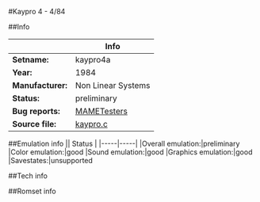 #Kaypro 4 - 4/84

##Info

||Info|
|-----|-----|
|**Setname:**|kaypro4a
|**Year:**|1984
|**Manufacturer:**|Non Linear Systems
|**Status:**|preliminary
|**Bug reports:**|[MAMETesters](http://mametesters.org/view_all_set.php?type=1&temporary=y&search=kaypro.c)
|**Source file:**|[kaypro.c](https://github.com/mamedev/mame/blob/master/src/mess/drivers/kaypro.c)

##Emulation info
|| Status |
|-----|-----|
|Overall emulation:|preliminary
|Color emulation:|good
|Sound emulation:|good
|Graphics emulation:|good
|Savestates:|unsupported

##Tech info

##Romset info

<!--- START OF EDITED COMMENT DO NOT TOUCH TEXT ABOVE-->
